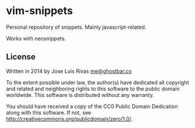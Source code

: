 vim-snippets
============

Personal repository of snippets. Mainly javascript-related.

Works with neosnippets.

License
-------
Written in 2014 by Jose Luis Rivas <me@ghostbar.co>  

To the extent possible under law, the author(s) have dedicated all copyright and related and neighboring rights to this software to the public domain worldwide. This software is distributed without any warranty. 

You should have received a copy of the CC0 Public Domain Dedication along with this software. If not, see <http://creativecommons.org/publicdomain/zero/1.0/>. 
